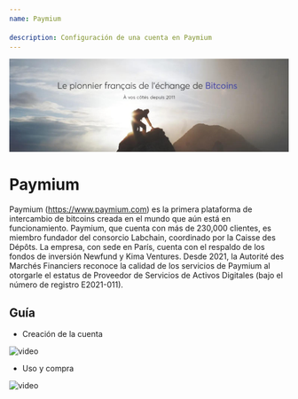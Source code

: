 ```yaml
---
name: Paymium

description: Configuración de una cuenta en Paymium
---
```


![cover](assets/cover.jpeg)

# Paymium

Paymium (https://www.paymium.com) es la primera plataforma de intercambio de bitcoins creada en el mundo que aún está en funcionamiento. Paymium, que cuenta con más de 230,000 clientes, es miembro fundador del consorcio Labchain, coordinado por la Caisse des Dépôts. La empresa, con sede en París, cuenta con el respaldo de los fondos de inversión Newfund y Kima Ventures. Desde 2021, la Autorité des Marchés Financiers reconoce la calidad de los servicios de Paymium al otorgarle el estatus de Proveedor de Servicios de Activos Digitales (bajo el número de registro E2021-011).

## Guía

- Creación de la cuenta

![video](https://youtu.be/fioQ7BvmFtI)

- Uso y compra

![video](https://youtu.be/JVizZzRmJf8)
